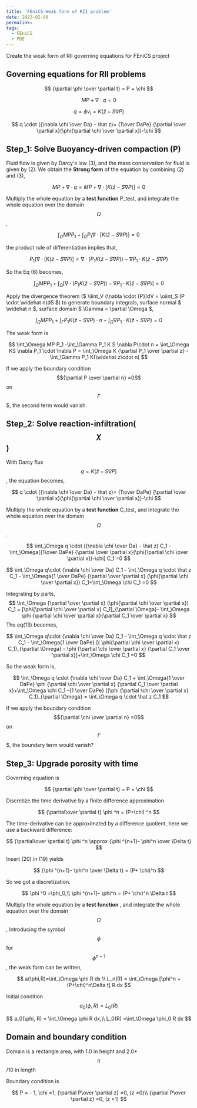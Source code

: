 ```yaml
---
title: 'FEniCS-Weak form of RII problem'
date: 2023-02-09
permalink:
tags:
  - FEniCS
  - PDE
---
```




Create the weak form of RII governing equations for FEniCS project

## Governing equations for RII problems

$$
{\partial \phi \over \partial t} = P + \chi
$$

$$
MP+\nabla \cdot q =0
$$

$$
q=\phi v_l=K(\widehat z-S \nabla P)
$$

$$
q \cdot ({\nabla \chi \over Da} - \hat z)= {1\over DaPe} {\partial \over \partial x}(\phi{\partial \chi \over \partial x})-\chi
$$



## Step_1: Solve Buoyancy-driven compaction (P)

Fluid flow is given by Darcy's law (3), and the mass conservation for fluid is given by (2). We obtain the **Strong form** of the equation by combining (2) and (3),

$$
MP+\nabla \cdot q = MP+\nabla \cdot [K(\widehat z-S \nabla P)]=0
$$

Multiply the whole equation by a **test function** P_test, and integrate the whole equation over the domain $$\Omega$$, 

$$
\int_\Omega MP P_1+\int_\Omega P_1 {\nabla \cdot [K(\widehat z-S\nabla P)]}=0
$$

the product rule of differentiation implies that,

$$
P_1 (\nabla \cdot [K(\widehat z - S\nabla P)] = \nabla \cdot(P_1 K(\widehat z - S\nabla P)) - \nabla P_1 \cdot  K(\widehat z - S\nabla P)
$$

So the Eq (6) becomes, 

$$
\int_\Omega MP P_1 + \int_\Omega [\nabla \cdot(P_1 K(\widehat z - S\nabla P)) - \nabla P_1 \cdot  K(\widehat z - S\nabla P) ]=0
$$

Apply the divergence theorem ($ \iiint_V (\nabla \cdot {P})dV = \oiint_S (P \cdot \widehat n)dS $) to generate boundary integrals, surface normal $ \widehat n $, surface domain $ \Gamma = \partial \Omega $, 

$$
\int_\Omega MP P_1 + \int_\Gamma P_1 K(\widehat z-S\nabla P) \cdot n - \int_\Omega \nabla P_1 \cdot K(\widehat z -S\nabla P) =0
$$

The weak form is 

$$
\int_\Omega MP P_1 -\int_\Gamma P_1 K S \nabla P\cdot n + \int_\Omega KS \nabla P_1 \cdot \nabla P = \int_\Omega K {\partial P_1 \over \partial z} -\int_\Gamma P_1 K(\widehat z\cdot n)
$$

If we apply the boundary condition $${\partial P \over \partial n} =0$$ on $$\Gamma$$$, the second term would vanish.


## Step_2: Solve reaction-infiltration($$\chi$$)

With Darcy flux $$q = K(\widehat z-S \nabla P)$$, the equation becomes,

$$
q \cdot ({\nabla \chi \over Da} - \hat z)= {1\over DaPe} {\partial \over \partial x}(\phi{\partial \chi \over \partial x})-\chi
$$

Multiply the whole equation by a **test function** C_test, and integrate the whole equation over the domain $$\Omega$$. 

$$
\int_\Omega q \cdot ({\nabla \chi \over Da} - \hat z) C_1 - \int_\Omega[{1\over DaPe} {\partial \over \partial x}(\phi{\partial \chi \over \partial x})-\chi] C_1 =0
$$

$$
\int_\Omega q\cdot {\nabla \chi \over Da} C_1 - \int_\Omega q \cdot \hat z C_1 - \int_\Omega{1 \over DaPe} {\partial \over \partial x} (\phi{\partial \chi \over \partial x}) C_1+\int_\Omega \chi C_1 =0
$$

Integrating by parts,
$$
\int_\Omega {\partial \over \partial x} (\phi{\partial \chi \over \partial x}) C_1 = [\phi{\partial \chi \over \partial x} C_1]_{\partial \Omega}- \int_\Omega  \phi {\partial \chi \over \partial x}{\partial C_1 \over \partial x}
$$
The eq(13) becomes,

$$
\int_\Omega q\cdot {\nabla \chi \over Da} C_1 - \int_\Omega q \cdot \hat z C_1 - \int_\Omega{1 \over DaPe} [( \phi{\partial \chi \over \partial x} C_1)_{\partial \Omega} - \phi {\partial \chi \over \partial x} {\partial C_1 \over \partial x}]+\int_\Omega \chi C_1 =0
$$

So the weak form is, 

$$
\int_\Omega q \cdot {\nabla \chi \over Da} C_1 + \int_\Omega{1 \over DaPe} \phi {\partial \chi \over \partial x} {\partial C_1 \over \partial x}+\int_\Omega \chi C_1 -{1 \over DaPe} [(\phi {\partial \chi \over \partial x} C_1)_{\partial \Omega}  = \int_\Omega q \cdot \hat z C_1
$$

If we apply the boundary condition $${\partial \chi \over \partial n} =0$$ on $$\Gamma$$$, the boundary term would vanish?

## Step_3: Upgrade porosity with time

Governing equation is 

$$
{\partial \phi \over \partial t} = P + \chi
$$

Discretize the time derivative by a finite difference approximation

$$
{\partial\over \partial t} \phi ^n = (P+\chi) ^n
$$

The time-derivative can be approximated by a difference quotient, here we use a backward difference:

$$
{\partial\over \partial t} \phi ^n \approx  {\phi ^{n+1}- \phi^n \over \Delta t}
$$

Insert (20) in (19) yields

$$
{\phi ^{n+1}- \phi^n \over \Delta t} =  (P+ \chi)^n
$$

So we got a discretization.

$$
\phi ^0 =\phi_0,\\
\phi ^{n+1}- \phi^n =  (P+ \chi)^n \Delta t
$$

Multiply the whole equation by a **test function** , and integrate the whole equation over the domain $$\Omega$$, Introducing the symbol $$\phi$$ for $$\phi^{n+1}$$, the weak form can be written,

$$
a(\phi,R)=\int_\Omega \phi R dx \\
L_n(R) = \int_\Omega [\phi^n +(P+\chi)^n\Delta t] R dx
$$

Initial condition $$a_0(\phi, R) = L_0(R)$$

$$
a_0(\phi, R) = \int_\Omega \phi R dx,\\
L_0(R) =\int_\Omega \phi_0 R dx
$$

## Domain and boundary condition

Domain is a rectangle area, with 1.0 in height and 2.0* $$\pi$$/10 in length

Boundary condition is 

$$
P = - 1, \chi =1, {\partial P\over \partial z} =0,  (z =0)\\
{\partial P\over \partial z} =0,  (z =1)
$$





<script type="text/javascript" src="https://cdn.mathjax.org/mathjax/latest/MathJax.js?config=default"></script>